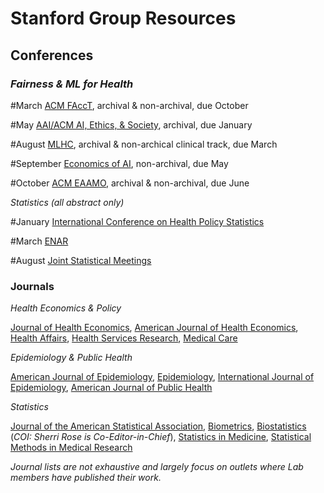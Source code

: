 
# Stanford Group Resources

## Conferences
### _Fairness & ML for Health_

#March 
[ACM FAccT](https://facctconference.org), archival & non-archival, due October

#May 
[AAI/ACM AI, Ethics, & Society](https://www.aies-conference.com/2021/), archival, due January 

#August 
[MLHC](https://www.mlforhc.org/), archival & non-archical clinical track, due March

#September 
[Economics of AI](https://www.economicsofai.com/blog/2021/2/2/2021-nber-economics-of-ai-conference-call-for-papers), non-archival, due May

#October 
[ACM EAAMO](https://eaamo.org/), archival & non-archival, due June

_Statistics (all abstract only)_

#January 
[International Conference on Health Policy Statistics](https://ww2.amstat.org/meetings/ichps/2020/)

#March 
[ENAR](https://www.enar.org/meetings/future.cfm)

#August 
[Joint Statistical Meetings](https://www.amstat.org/asa/meetings/Joint-Statistical-Meetings.aspx)

### Journals
_Health Economics & Policy_

[Journal of Health Economics](https://www.journals.elsevier.com/journal-of-health-economics), [American Journal of Health Economics](https://www.journals.uchicago.edu/toc/ajhe/current), [Health Affairs](https://www.healthaffairs.org/), [Health Services Research](https://www.hsr.org/), [Medical Care](https://journals.lww.com/lww-medicalcare/pages/default.aspx)

_Epidemiology & Public Health_

[American Journal of Epidemiology](https://academic.oup.com/aje), [Epidemiology](https://journals.lww.com/epidem/pages/default.aspx), [International Journal of Epidemiology](https://academic.oup.com/ije), [American Journal of Public Health](https://ajph.aphapublications.org/)

_Statistics_

[Journal of the American Statistical Association](https://www.tandfonline.com/toc/uasa20/current), [Biometrics](https://onlinelibrary.wiley.com/journal/15410420), [Biostatistics](https://academic.oup.com/biostatistics) (_COI: Sherri Rose is Co-Editor-in-Chief_), [Statistics in Medicine](https://onlinelibrary.wiley.com/journal/10970258), [Statistical Methods in Medical Research](https://journals.sagepub.com/home/smm)

_Journal lists are not exhaustive and largely focus on outlets where Lab members have published their work._
